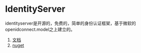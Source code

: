 # IdentityServer

identityserver是开源的，免费的，简单的身份认证框架，基于微软的openidconnect.model之上建立的。

1. [文档](https://github.com/1448376744/IdentityServer/wiki)
2. [nuget](https://www.nuget.org/packages/Soul.IdentityServer/)
